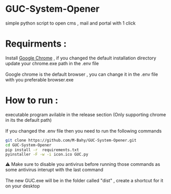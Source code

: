 # GUC-System-Opener
simple python script to open cms , mail and portal with 1 click
# Requirments :
Install [Google Chrome](https://www.google.com/chrome/) , if you changed the default installation directory update your chrome.exe path in the .env file <br /><br />
Google chrome is the default browser , you can change it in the .env file with you preferable browser.exe
# How to run :
executable program avilable in the release section (Only supporting chrome in its the default path) <br /><br />
If you changed the .env file then you need to run the following commands
```bash
git clone https://github.com/M-Bahy/GUC-System-Opener.git
cd GUC-System-Opener
pip install -r  requirements.txt
pyinstaller -F -w -i icon.ico GUC.py
```
⚠️ Make sure to disable you antivirus before running those commands as some antivirus interupt with the last command <br /><br />
The new GUC.exe will be in the folder called "dist" , create a shortcut for it on your desktop
